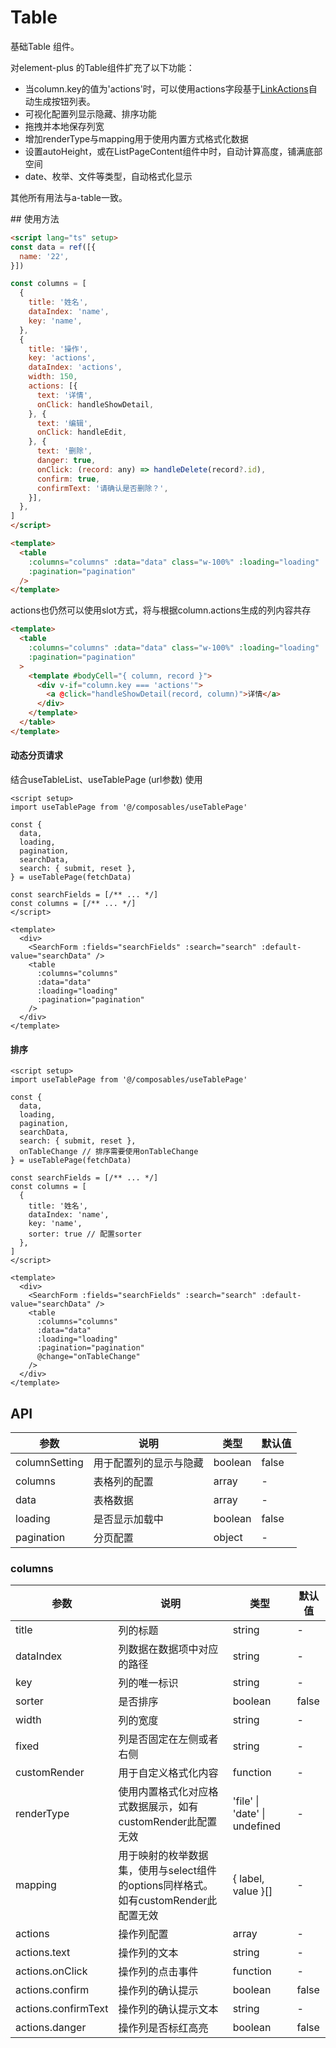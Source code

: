 # Table
基础Table 组件。

对element-plus 的Table组件扩充了以下功能：
- 当column.key的值为'actions'时，可以使用actions字段基于[LinkActions](../LinkActions/README.md)自动生成按钮列表。
- 可视化配置列显示隐藏、排序功能
- 拖拽并本地保存列宽
- 增加renderType与mapping用于使用内置方式格式化数据
- 设置autoHeight，或在ListPageContent组件中时，自动计算高度，铺满底部空间
- date、枚举、文件等类型，自动格式化显示

其他所有用法与a-table一致。

<demo src="./demos/demo1.vue" />
## 使用方法

```html
<script lang="ts" setup>
const data = ref([{
  name: '22',
}])

const columns = [
  {
    title: '姓名',
    dataIndex: 'name',
    key: 'name',
  },
  {
    title: '操作',
    key: 'actions',
    dataIndex: 'actions',
    width: 150,
    actions: [{
      text: '详情',
      onClick: handleShowDetail,
    }, {
      text: '编辑',
      onClick: handleEdit,
    }, {
      text: '删除',
      danger: true,
      onClick: (record: any) => handleDelete(record?.id),
      confirm: true,
      confirmText: '请确认是否删除？',
    }],
  },
]
</script>

<template>
  <table
    :columns="columns" :data="data" class="w-100%" :loading="loading"
    :pagination="pagination"
  />
</template>
```

actions也仍然可以使用slot方式，将与根据column.actions生成的列内容共存
```html
<template>
  <table
    :columns="columns" :data="data" class="w-100%" :loading="loading"
    :pagination="pagination"
  >
    <template #bodyCell="{ column, record }">
      <div v-if="column.key === 'actions'">
        <a @click="handleShowDetail(record, column)">详情</a>
      </div>
    </template>
  </table>
</template>
```

#### 动态分页请求
结合useTableList、useTablePage (url参数) 使用
```vue
<script setup>
import useTablePage from '@/composables/useTablePage'

const {
  data,
  loading,
  pagination,
  searchData,
  search: { submit, reset },
} = useTablePage(fetchData)

const searchFields = [/** ... */]
const columns = [/** ... */]
</script>

<template>
  <div>
    <SearchForm :fields="searchFields" :search="search" :default-value="searchData" />
    <table
      :columns="columns"
      :data="data"
      :loading="loading"
      :pagination="pagination"
    />
  </div>
</template>
```

#### 排序
```vue
<script setup>
import useTablePage from '@/composables/useTablePage'

const {
  data,
  loading,
  pagination,
  searchData,
  search: { submit, reset },
  onTableChange // 排序需要使用onTableChange
} = useTablePage(fetchData)

const searchFields = [/** ... */]
const columns = [
  {
    title: '姓名',
    dataIndex: 'name',
    key: 'name',
    sorter: true // 配置sorter
  },
]
</script>

<template>
  <div>
    <SearchForm :fields="searchFields" :search="search" :default-value="searchData" />
    <table
      :columns="columns"
      :data="data"
      :loading="loading"
      :pagination="pagination"
      @change="onTableChange"
    />
  </div>
</template>
```

## API
| 参数          | 说明                   | 类型    | 默认值 |
| ------------- | ---------------------- | ------- | ------ |
| columnSetting | 用于配置列的显示与隐藏 | boolean | false  |
| columns       | 表格列的配置           | array   | -      |
| data          | 表格数据               | array   | -      |
| loading       | 是否显示加载中         | boolean | false  |
| pagination    | 分页配置               | object  | -      |

### columns
| 参数                | 说明                                                                                | 类型                          | 默认值 |
| ------------------- | ----------------------------------------------------------------------------------- | ----------------------------- | ------ |
| title               | 列的标题                                                                            | string                        | -      |
| dataIndex           | 列数据在数据项中对应的路径                                                          | string                        | -      |
| key                 | 列的唯一标识                                                                        | string                        | -      |
| sorter              | 是否排序                                                                            | boolean                       | false  |
| width               | 列的宽度                                                                            | string                        | -      |
| fixed               | 列是否固定在左侧或者右侧                                                            | string                        | -      |
| customRender        | 用于自定义格式化内容                                                                | function                      | -      |
| renderType          | 使用内置格式化对应格式数据展示，如有customRender此配置无效                          | 'file' \| 'date' \| undefined | -      |
| mapping             | 用于映射的枚举数据集，使用与select组件的options同样格式。如有customRender此配置无效 | { label, value }[]            | -      |
| actions             | 操作列配置                                                                          | array                         | -      |
| actions.text        | 操作列的文本                                                                        | string                        | -      |
| actions.onClick     | 操作列的点击事件                                                                    | function                      | -      |
| actions.confirm     | 操作列的确认提示                                                                    | boolean                       | false  |
| actions.confirmText | 操作列的确认提示文本                                                                | string                        | -      |
| actions.danger      | 操作列是否标红高亮                                                                  | boolean                       | false  |
